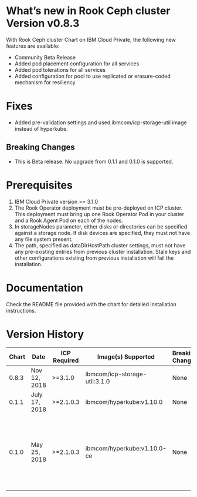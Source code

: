 # What’s new in  Rook Ceph cluster Version v0.8.3

With Rook Ceph cluster Chart on IBM Cloud Private, the following new
features are available:

* Community Beta Release
* Added pod placement configuration for all services
* Added pod tolerations for all services
* Added configuration for pool to use replicated or erasure-coded mechanism for resiliency

# Fixes
* Added pre-validation settings and used ibmcom/icp-storage-util image instead of hyperkube.


## Breaking Changes
* This is Beta release. No upgrade from 0.1.1 and 0.1.0 is supported.

# Prerequisites
1. IBM Cloud Private version >= 3.1.0
2. The Rook Operator deployment must be pre-deployed on ICP cluster. This deployment must bring
   up one Rook Operator Pod in your cluster and a Rook Agent Pod on each of the nodes.
3. In storageNodes parameter, either disks or directories can be specified against a storage node.
   If disk devices are specified, they must not have any file system present.
4. The path, specified as dataDirHostPath cluster settings, must not have any pre-existing entries
   from previous cluster installation. Stale keys and other configurations existing from previous
    installation will fail the installation.

# Documentation
Check the  README file provided with the chart for detailed installation instructions.

# Version History

| Chart | Date        | ICP Required | Image(s) Supported | Breaking Changes | Details |
| ----- | ----------- | ------------ | ------------------ | ---------------- |---------|
| 0.8.3 | Nov 12, 2018|  >=3.1.0 | ibmcom/icp-storage-util:3.1.0 | None  | Community Beta Release |
| 0.1.1 | July 17, 2018| >=2.1.0.3    | ibmcom/hyperkube:v1.10.0 | None | Bug fixes |
| 0.1.0 | May 25, 2018| >=2.1.0.3    | ibmcom/hyperkube:v1.10.0-ce | None |Initial Chart for integrating Ceph block storage using ROOK operator on ICP Cluster |
